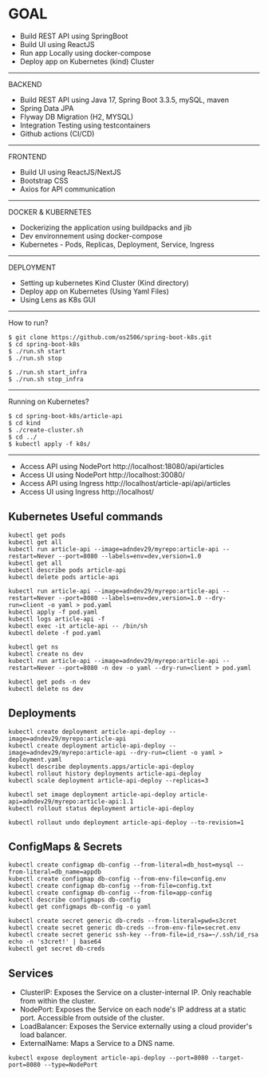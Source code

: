 # GOAL 
- Build REST API using SpringBoot
- Build UI using ReactJS
- Run app Locally using docker-compose
- Deploy app on Kubernetes (kind) Cluster
-------------------------------------------

BACKEND 
- Build REST API using Java 17, Spring Boot 3.3.5, mySQL, maven
- Spring Data JPA
- Flyway DB Migration (H2, MYSQL)
- Integration Testing using testcontainers
- Github actions (CI/CD)
--------------------------------
FRONTEND
- Build UI using ReactJS/NextJS
- Bootstrap CSS
- Axios for API communication
--------------------------------
DOCKER & KUBERNETES
- Dockerizing the application using buildpacks and jib
- Dev environnement using docker-compose
- Kubernetes - Pods, Replicas, Deployment, Service, Ingress
--------------------------------
DEPLOYMENT
- Setting up kubernetes Kind Cluster (Kind directory)
- Deploy app on Kubernetes (Using Yaml Files) 
- Using Lens as K8s GUI
--------------------------------


How to run?

```
$ git clone https://github.com/os2506/spring-boot-k8s.git
$ cd spring-boot-k8s
$ ./run.sh start
$ ./run.sh stop

$ ./run.sh start_infra
$ ./run.sh stop_infra
```
--------------------------------
Running on Kubernetes?

```
$ cd spring-boot-k8s/article-api
$ cd kind
$ ./create-cluster.sh
$ cd ../
$ kubectl apply -f k8s/
```
--------------------------------

- Access API using NodePort http://localhost:18080/api/articles
- Access UI using NodePort http://localhost:30080/
- Access API using Ingress http://localhost/article-api/api/articles
- Access UI using Ingress http://localhost/


Kubernetes Useful commands
--------------------------
```
kubectl get pods
kubectl get all
kubectl run article-api --image=adndev29/myrepo:article-api --restart=Never --port=8080 --labels=env=dev,version=1.0
kubectl get all
kubectl describe pods article-api
kubectl delete pods article-api

kubectl run article-api --image=adndev29/myrepo:article-api --restart=Never --port=8080 --labels=env=dev,version=1.0 --dry-run=client -o yaml > pod.yaml
kubectl apply -f pod.yaml
kubectl logs article-api -f
kubectl exec -it article-api -- /bin/sh
kubectl delete -f pod.yaml

kubectl get ns
kubectl create ns dev
kubectl run article-api --image=adndev29/myrepo:article-api --restart=Never --port=8080 -n dev -o yaml --dry-run=client > pod.yaml

kubectl get pods -n dev
kubectl delete ns dev
```

Deployments
-----------

```
kubectl create deployment article-api-deploy --image=adndev29/myrepo:article-api
kubectl create deployment article-api-deploy --image=adndev29/myrepo:article-api --dry-run=client -o yaml > deployment.yaml
kubectl describe deployments.apps/article-api-deploy
kubectl rollout history deployments article-api-deploy
kubectl scale deployment article-api-deploy --replicas=3

kubectl set image deployment article-api-deploy article-api=adndev29/myrepo:article-api:1.1
kubectl rollout status deployment article-api-deploy

kubectl rollout undo deployment article-api-deploy --to-revision=1
```

ConfigMaps & Secrets
--------------------

```
kubectl create configmap db-config --from-literal=db_host=mysql --from-literal=db_name=appdb
kubectl create configmap db-config --from-env-file=config.env
kubectl create configmap db-config --from-file=config.txt
kubectl create configmap db-config --from-file=app-config
kubectl describe configmaps db-config
kubectl get configmaps db-config -o yaml

kubectl create secret generic db-creds --from-literal=pwd=s3cret
kubectl create secret generic db-creds --from-env-file=secret.env
kubectl create secret generic ssh-key --from-file=id_rsa=~/.ssh/id_rsa
echo -n 's3cret!' | base64
kubectl get secret db-creds

```

Services
--------
- ClusterIP: Exposes the Service on a cluster-internal IP. Only reachable from within the cluster.
- NodePort: Exposes the Service on each node's IP address at a static port. Accessible from outside of the cluster.
- LoadBalancer: Exposes the Service externally using a cloud provider's load balancer.
- ExternalName: Maps a Service to a DNS name.

```
kubectl expose deployment article-api-deploy --port=8080 --target-port=8080 --type=NodePort
```


  
